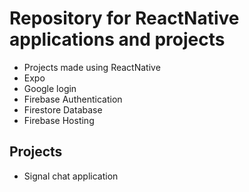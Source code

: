 # Repository for ReactNative applications and projects
* Projects made using ReactNative 
* Expo
* Google login
* Firebase Authentication
* Firestore Database
* Firebase Hosting

## Projects
* Signal chat application